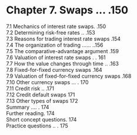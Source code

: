 # Chapter 7. Swaps ... .150  

7.1 Mechanics of interest rate swaps. .150   
7.2 Determining risk-free rates .. .153   
7.3 Reasons for trading interest rate swaps .154   
7.4 The organization of trading ...... ..156   
7.5 The comparative-advantage argument .159   
7.6 Valuation of interest rate swaps . . 161   
7.7 How the value changes through time .. .163   
7.8 Fixed-for-fixed currency swaps .164   
7.9 Valuation of fixed-for-fixed currency swaps .168   
7.10 Other currency swaps ... . 170   
7.11 Credit risk .. .171   
7.12 Credit default swaps 171   
7.13 Other types of swaps 172   
Summary .... . 174   
Further reading. 174   
Short concept questions. 174   
Practice questions .. . 175  
